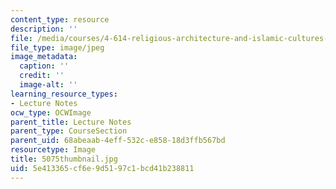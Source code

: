 ```yaml
---
content_type: resource
description: ''
file: /media/courses/4-614-religious-architecture-and-islamic-cultures-fall-2002/5e413365cf6e9d5197c1bcd41b238811_5075thumbnail.jpg
file_type: image/jpeg
image_metadata:
  caption: ''
  credit: ''
  image-alt: ''
learning_resource_types:
- Lecture Notes
ocw_type: OCWImage
parent_title: Lecture Notes
parent_type: CourseSection
parent_uid: 68abeaab-4eff-532c-e858-18d3ffb567bd
resourcetype: Image
title: 5075thumbnail.jpg
uid: 5e413365-cf6e-9d51-97c1-bcd41b238811
---
```

